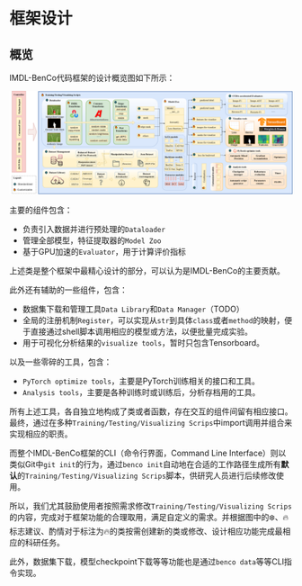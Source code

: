 # 框架设计
## 概览
IMDL-BenCo代码框架的设计概览图如下所示：

![](/images/ForensicHub_overview.png)

主要的组件包含：
- 负责引入数据并进行预处理的`Dataloader`
- 管理全部模型，特征提取器的`Model Zoo`
- 基于GPU加速的`Evaluator`，用于计算评价指标
  
上述类是整个框架中最精心设计的部分，可以认为是IMDL-BenCo的主要贡献。

此外还有辅助的一些组件，包含：
- 数据集下载和管理工具`Data Library`和`Data Manager`（TODO）
- 全局的注册机制`Register`，可以实现从`str`到具体`class`或者`method`的映射，便于直接通过shell脚本调用相应的模型或方法，以便批量完成实验。
- 用于可视化分析结果的`visualize tools`，暂时只包含Tensorboard。

以及一些零碎的工具，包含：
- `PyTorch optimize tools`，主要是PyTorch训练相关的接口和工具。
- `Analysis tools`，主要是各种训练时或训练后，分析存档用的工具。

所有上述工具，各自独立地构成了类或者函数，存在交互的组件间留有相应接口。最终，通过在多种`Training/Testing/Visualizing Scrips`中import调用并组合来实现相应的职责。

而整个IMDL-BenCo框架的CLI（命令行界面，Command Line Interface）则以类似Git中`git init`的行为，通过`benco init`自动地在合适的工作路径生成所有**默认**的`Training/Testing/Visualizing Scrips`脚本，供研究人员进行后续修改使用。

所以，我们尤其鼓励使用者按照需求修改`Training/Testing/Visualizing Scrips`的内容，完成对于框架功能的合理取用，满足自定义的需求。并根据图中的❄️、🔥标志建议、酌情对于标注为🔥的类按需创建新的类或修改、设计相应功能完成最相应的科研任务。

此外，数据集下载，模型checkpoint下载等等功能也是通过`benco data`等等CLI指令实现。

<CommentService/>
